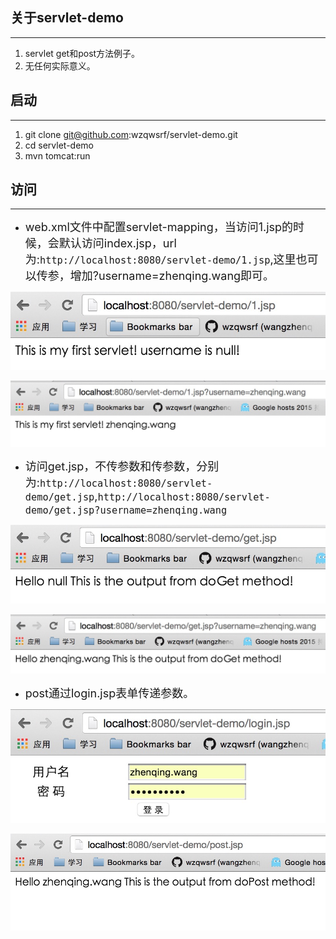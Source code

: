 ## 关于servlet-demo
---------------------------------------
1. servlet get和post方法例子。
2. 无任何实际意义。

## 启动
---------------------------------------
1. git clone git@github.com:wzqwsrf/servlet-demo.git
2. cd servlet-demo
3. mvn tomcat:run

## 访问
---------------------------------------
+ <font size=4>web.xml文件中配置servlet-mapping，当访问1.jsp的时候，会默认访问index.jsp，url为:`http://localhost:8080/servlet-demo/1.jsp`,这里也可以传参，增加?username=zhenqing.wang即可。</font>

![1](https://github.com/wzqwsrf/servlet-demo/blob/master/photos/1.png)

![2](https://github.com/wzqwsrf/servlet-demo/blob/master/photos/2.png)

+ <font size=4>访问get.jsp，不传参数和传参数，分别为:`http://localhost:8080/servlet-demo/get.jsp`,`http://localhost:8080/servlet-demo/get.jsp?username=zhenqing.wang`</font>

![get](https://github.com/wzqwsrf/servlet-demo/blob/master/photos/get.png)

![get1](https://github.com/wzqwsrf/servlet-demo/blob/master/photos/get1.png)

+ <font size=4>post通过login.jsp表单传递参数。</font>

![post](https://github.com/wzqwsrf/servlet-demo/blob/master/photos/post.png)

![post1](https://github.com/wzqwsrf/servlet-demo/blob/master/photos/post1.png)